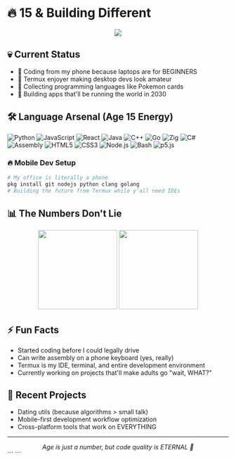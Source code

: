 # 🔥 15 & Building Different

<div align="center">
  <img src="https://readme-typing-svg.herokuapp.com/?lines=Mobile+Development+Warrior;Termux+Terminal+Master;15+Years+Old+%7C+Infinite+Languages&center=true&width=500&height=45">
</div>

## 💀 Current Status
- 🚀 Coding from my phone because laptops are for BEGINNERS
- 📱 Termux enjoyer making desktop devs look amateur
- 🧠 Collecting programming languages like Pokemon cards
- 🎯 Building apps that'll be running the world in 2030

## 🛠️ Language Arsenal (Age 15 Energy)
![Python](https://img.shields.io/badge/-Python-3776AB?style=for-the-badge&logo=python&logoColor=white)
![JavaScript](https://img.shields.io/badge/-JavaScript-F7DF1E?style=for-the-badge&logo=javascript&logoColor=black)
![React](https://img.shields.io/badge/-React-61DAFB?style=for-the-badge&logo=react&logoColor=black)
![Java](https://img.shields.io/badge/-Java-007396?style=for-the-badge&logo=java&logoColor=white)
![C++](https://img.shields.io/badge/-C++-00599C?style=for-the-badge&logo=cplusplus&logoColor=white)
![Go](https://img.shields.io/badge/-Go-00ADD8?style=for-the-badge&logo=go&logoColor=white)
![Zig](https://img.shields.io/badge/-Zig-F7A41D?style=for-the-badge&logo=zig&logoColor=white)
![C#](https://img.shields.io/badge/-C%23-239120?style=for-the-badge&logo=csharp&logoColor=white)
![Assembly](https://img.shields.io/badge/-Assembly-525252?style=for-the-badge&logo=assemblyscript&logoColor=white)
![HTML5](https://img.shields.io/badge/-HTML5-E34F26?style=for-the-badge&logo=html5&logoColor=white)
![CSS3](https://img.shields.io/badge/-CSS3-1572B6?style=for-the-badge&logo=css3&logoColor=white)
![Node.js](https://img.shields.io/badge/-Node.js-339933?style=for-the-badge&logo=node.js&logoColor=white)
![Bash](https://img.shields.io/badge/-Bash-4EAA25?style=for-the-badge&logo=gnu-bash&logoColor=white)
![p5.js](https://img.shields.io/badge/-p5.js-ED225D?style=for-the-badge&logo=p5.js&logoColor=white)

### 🔥 Mobile Dev Setup

```bash
# My office is literally a phone
pkg install git nodejs python clang golang
# Building the future from Termux while y'all need IDEs
```

## 📊 The Numbers Don't Lie
<div align="center">
  <img height="180em" src="https://github-readme-stats.vercel.app/api?username=minecrafthecker77&show_icons=true&theme=radical&include_all_commits=true&count_private=true"/>
  <img height="180em" src="https://github-readme-stats.vercel.app/api/top-langs/?username=minecrafthecker77&layout=compact&langs_count=16&theme=radical"/>
</div>

## ⚡ Fun Facts
- Started coding before I could legally drive
- Can write assembly on a phone keyboard (yes, really)
- Termux is my IDE, terminal, and entire development environment
- Currently working on projects that'll make adults go "wait, WHAT?"

## 🎯 Recent Projects
- Dating utils (because algorithms > small talk)
- Mobile-first development workflow optimization
- Cross-platform tools that work on EVERYTHING

---
<div align="center">
  <i>Age is just a number, but code quality is ETERNAL 🚀</i>
	</div></i></div>
```
```</div>
